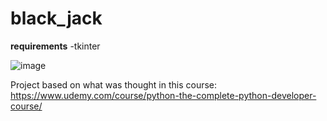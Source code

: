 # black_jack

**requirements**
-tkinter

![image](https://user-images.githubusercontent.com/100727900/177223814-208ea149-ccd4-4874-9bcb-f5f76634ed2b.png)

Project based on what was thought in this course: https://www.udemy.com/course/python-the-complete-python-developer-course/
